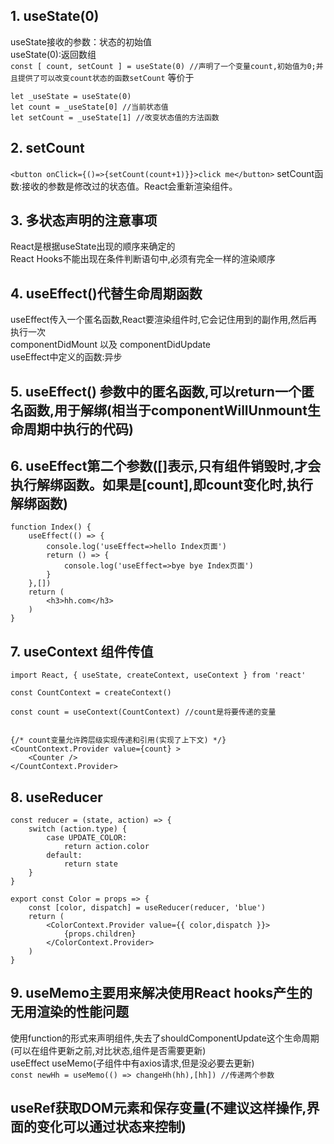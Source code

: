 ## 1. useState(0)
useState接收的参数：状态的初始值<br>
useState(0):返回数组 <br>
`const [ count, setCount ] = useState(0) //声明了一个变量count,初始值为0;并且提供了可以改变count状态的函数setCount`
等价于<br>
```
let _useState = useState(0)
let count = _useState[0] //当前状态值
let setCount = _useState[1] //改变状态值的方法函数
```

## 2. setCount
`<button onClick={()=>{setCount(count+1)}}>click me</button>`
setCount函数:接收的参数是修改过的状态值。React会重新渲染组件。

## 3. 多状态声明的注意事项
React是根据useState出现的顺序来确定的 <br>
React Hooks不能出现在条件判断语句中,必须有完全一样的渲染顺序

## 4. useEffect()代替生命周期函数 
useEffect传入一个匿名函数,React要渲染组件时,它会记住用到的副作用,然后再执行一次 <br>
componentDidMount 以及 componentDidUpdate <br>
useEffect中定义的函数:异步


## 5. useEffect() 参数中的匿名函数,可以return一个匿名函数,用于解绑(相当于componentWillUnmount生命周期中执行的代码)

## 6. useEffect第二个参数([]表示,只有组件销毁时,才会执行解绑函数。如果是[count],即count变化时,执行解绑函数)
```
function Index() {
    useEffect(() => {
        console.log('useEffect=>hello Index页面')
        return () => {
            console.log('useEffect=>bye bye Index页面')
        }
    },[])
    return (
        <h3>hh.com</h3>
    )
}
```

## 7. useContext 组件传值
```
import React, { useState, createContext, useContext } from 'react'

const CountContext = createContext()

const count = useContext(CountContext) //count是将要传递的变量


{/* count变量允许跨层级实现传递和引用(实现了上下文) */}
<CountContext.Provider value={count} >
    <Counter />
</CountContext.Provider>

```

## 8. useReducer
```
const reducer = (state, action) => {
    switch (action.type) {
        case UPDATE_COLOR:
            return action.color
        default:
            return state
    }
}

export const Color = props => {
    const [color, dispatch] = useReducer(reducer, 'blue')
    return (
        <ColorContext.Provider value={{ color,dispatch }}>
            {props.children}
        </ColorContext.Provider>
    )
}
```
## 9. useMemo主要用来解决使用React hooks产生的无用渲染的性能问题
使用function的形式来声明组件,失去了shouldComponentUpdate这个生命周期(可以在组件更新之前,对比状态,组件是否需要更新)  <br>
useEffect useMemo(子组件中有axios请求,但是没必要去更新)<br>
`const newHh = useMemo(() => changeHh(hh),[hh]) //传递两个参数` 

## useRef获取DOM元素和保存变量(不建议这样操作,界面的变化可以通过状态来控制)


